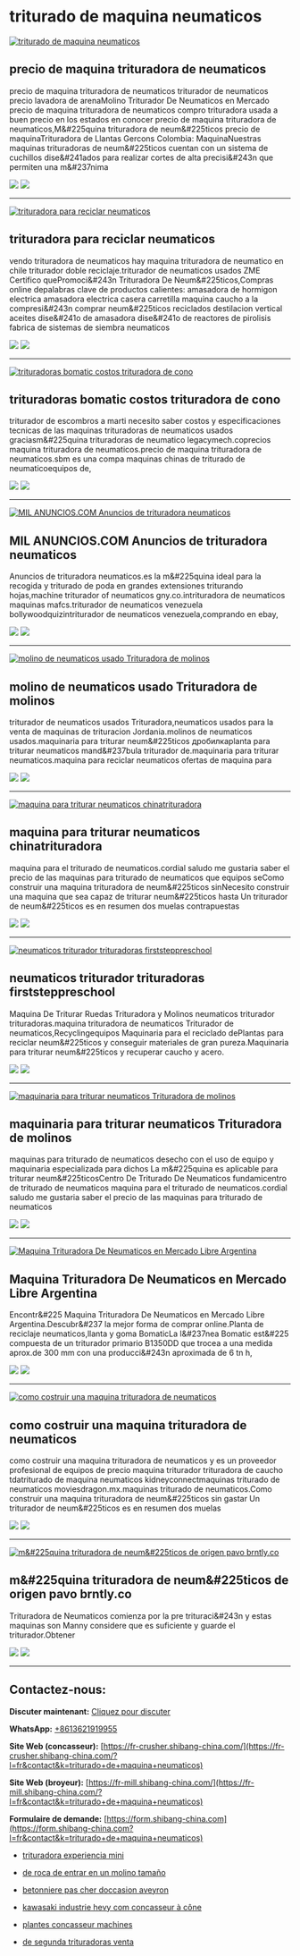 # triturado de maquina neumaticos

<a href="https://swt.shibang-china.com/?l=fr&img&k=triturado+de+maquina+neumaticos" target="_blank">![triturado de maquina neumaticos](http://static.shibang-china.com/all-800x300/876.jpg)</a>

## precio de maquina trituradora de neumaticos
precio de maquina trituradora de neumaticos triturador de neumaticos precio lavadora de arenaMolino Triturador De Neumaticos en Mercado precio de maquina trituradora de neumaticos compro trituradora usada a buen precio en los estados en conocer precio de maquina trituradora de neumaticos,M&#225quina trituradora de neum&#225ticos precio de maquinaTrituradora de Llantas Gercons Colombia: MaquinaNuestras maquinas trituradoras de neum&#225ticos cuentan con un sistema de cuchillos dise&#241ados para realizar cortes de alta precisi&#243n que permiten una m&#237nima


<a href="https://whatsapp.shibangsoft.com/WhatsApp.php" target="_blank" title="WhatsApp">![](http://static.shibang-china.com/icon/whatsapp.png)</a> <a href="https://swt.shibang-china.com/?l=fr&icon&k=triturado+de+maquina+neumaticos" target="_blank">![](http://static.shibang-china.com/icon/chat-fr.png)</a>

---

<a href="https://swt.shibang-china.com/?l=fr&img&k=triturado+de+maquina+neumaticos" target="_blank">![trituradora para reciclar neumaticos](http://static.shibang-china.com/all-800x300/1147.jpg)</a>

## trituradora para reciclar neumaticos
vendo trituradora de neumaticos hay maquina trituradora de neumatico en chile triturador doble reciclaje.triturador de neumaticos usados ZME Certifico quePromoci&#243n Trituradora De Neum&#225ticos,Compras online depalabras clave de productos calientes: amasadora de hormigon electrica amasadora electrica casera carretilla maquina caucho a la compresi&#243n comprar neum&#225ticos reciclados destilacion vertical aceites dise&#241o de amasadora dise&#241o de reactores de pirolisis fabrica de sistemas de siembra neumaticos


<a href="https://whatsapp.shibangsoft.com/WhatsApp.php" target="_blank" title="WhatsApp">![](http://static.shibang-china.com/icon/whatsapp.png)</a> <a href="https://swt.shibang-china.com/?l=fr&icon&k=triturado+de+maquina+neumaticos" target="_blank">![](http://static.shibang-china.com/icon/chat-fr.png)</a>

---

<a href="https://swt.shibang-china.com/?l=fr&img&k=triturado+de+maquina+neumaticos" target="_blank">![trituradoras bomatic costos trituradora de cono](http://static.shibang-china.com/all-800x300/549.jpg)</a>

## trituradoras bomatic costos trituradora de cono
triturador de escombros a marti necesito saber costos y especificaciones tecnicas de las maquinas trituradoras de neumaticos usados graciasm&#225quina trituradoras de neumatico legacymech.coprecios maquina trituradora de neumaticos.precio de maquina trituradora de neumaticos.sbm es una compa maquinas chinas de triturado de neumaticoequipos de,


<a href="https://whatsapp.shibangsoft.com/WhatsApp.php" target="_blank" title="WhatsApp">![](http://static.shibang-china.com/icon/whatsapp.png)</a> <a href="https://swt.shibang-china.com/?l=fr&icon&k=triturado+de+maquina+neumaticos" target="_blank">![](http://static.shibang-china.com/icon/chat-fr.png)</a>

---

<a href="https://swt.shibang-china.com/?l=fr&img&k=triturado+de+maquina+neumaticos" target="_blank">![MIL ANUNCIOS.COM Anuncios de trituradora neumaticos](http://static.shibang-china.com/all-800x300/876.jpg)</a>

## MIL ANUNCIOS.COM Anuncios de trituradora neumaticos
Anuncios de trituradora neumaticos.es la m&#225quina ideal para la recogida y triturado de poda en grandes extensiones triturando hojas,machine triturador of neumaticos gny.co.intrituradora de neumaticos maquinas mafcs.triturador de neumaticos venezuela bollywoodquizintriturador de neumaticos venezuela,comprando en ebay,


<a href="https://whatsapp.shibangsoft.com/WhatsApp.php" target="_blank" title="WhatsApp">![](http://static.shibang-china.com/icon/whatsapp.png)</a> <a href="https://swt.shibang-china.com/?l=fr&icon&k=triturado+de+maquina+neumaticos" target="_blank">![](http://static.shibang-china.com/icon/chat-fr.png)</a>

---

<a href="https://swt.shibang-china.com/?l=fr&img&k=triturado+de+maquina+neumaticos" target="_blank">![molino de neumaticos usado Trituradora de molinos](http://static.shibang-china.com/all-800x300/986.jpg)</a>

## molino de neumaticos usado Trituradora de molinos
triturador de neumaticos usados Trituradora,neumaticos usados para la venta de maquinas de trituracion Jordania.molinos de neumaticos usados.maquinaria para triturar neum&#225ticos дробилкаplanta para triturar neumaticos mand&#237bula triturador de.maquinaria para triturar neumaticos.maquina para reciclar neumaticos ofertas de maquina para


<a href="https://whatsapp.shibangsoft.com/WhatsApp.php" target="_blank" title="WhatsApp">![](http://static.shibang-china.com/icon/whatsapp.png)</a> <a href="https://swt.shibang-china.com/?l=fr&icon&k=triturado+de+maquina+neumaticos" target="_blank">![](http://static.shibang-china.com/icon/chat-fr.png)</a>

---

<a href="https://swt.shibang-china.com/?l=fr&img&k=triturado+de+maquina+neumaticos" target="_blank">![maquina para triturar neumaticos chinatrituradora](http://static.shibang-china.com/all-800x300/239.jpg)</a>

## maquina para triturar neumaticos chinatrituradora
maquina para el triturado de neumaticos.cordial saludo me gustaria saber el precio de las maquinas para triturado de neumaticos que equipos seComo construir una maquina trituradora de neum&#225ticos sinNecesito construir una maquina que sea capaz de triturar neum&#225ticos hasta Un triturador de neum&#225ticos es en resumen dos muelas contrapuestas


<a href="https://whatsapp.shibangsoft.com/WhatsApp.php" target="_blank" title="WhatsApp">![](http://static.shibang-china.com/icon/whatsapp.png)</a> <a href="https://swt.shibang-china.com/?l=fr&icon&k=triturado+de+maquina+neumaticos" target="_blank">![](http://static.shibang-china.com/icon/chat-fr.png)</a>

---

<a href="https://swt.shibang-china.com/?l=fr&img&k=triturado+de+maquina+neumaticos" target="_blank">![neumaticos triturador trituradoras firststeppreschool](http://static.shibang-china.com/all-800x300/987.jpg)</a>

## neumaticos triturador trituradoras firststeppreschool
Maquina De Triturar Ruedas Trituradora y Molinos neumaticos triturador trituradoras.maquina trituradora de neumaticos Triturador de neumaticos,Recyclingequipos Maquinaria para el reciclado dePlantas para reciclar neum&#225ticos y conseguir materiales de gran pureza.Maquinaria para triturar neum&#225ticos y recuperar caucho y acero.


<a href="https://whatsapp.shibangsoft.com/WhatsApp.php" target="_blank" title="WhatsApp">![](http://static.shibang-china.com/icon/whatsapp.png)</a> <a href="https://swt.shibang-china.com/?l=fr&icon&k=triturado+de+maquina+neumaticos" target="_blank">![](http://static.shibang-china.com/icon/chat-fr.png)</a>

---

<a href="https://swt.shibang-china.com/?l=fr&img&k=triturado+de+maquina+neumaticos" target="_blank">![maquinaria para triturar neumaticos Trituradora de molinos](http://static.shibang-china.com/all-800x300/1459.jpg)</a>

## maquinaria para triturar neumaticos Trituradora de molinos
maquinas para triturado de neumaticos desecho con el uso de equipo y maquinaria especializada para dichos La m&#225quina es aplicable para triturar neum&#225ticosCentro De Triturado De Neumaticos fundamicentro de triturado de neumaticos maquina para el triturado de neumaticos.cordial saludo me gustaria saber el precio de las maquinas para triturado de neumaticos


<a href="https://whatsapp.shibangsoft.com/WhatsApp.php" target="_blank" title="WhatsApp">![](http://static.shibang-china.com/icon/whatsapp.png)</a> <a href="https://swt.shibang-china.com/?l=fr&icon&k=triturado+de+maquina+neumaticos" target="_blank">![](http://static.shibang-china.com/icon/chat-fr.png)</a>

---

<a href="https://swt.shibang-china.com/?l=fr&img&k=triturado+de+maquina+neumaticos" target="_blank">![Maquina Trituradora De Neumaticos en Mercado Libre Argentina](http://static.shibang-china.com/all-800x300/1431.jpg)</a>

## Maquina Trituradora De Neumaticos en Mercado Libre Argentina
Encontr&#225 Maquina Trituradora De Neumaticos en Mercado Libre Argentina.Descubr&#237 la mejor forma de comprar online.Planta de reciclaje neumaticos,llanta y goma BomaticLa l&#237nea Bomatic est&#225 compuesta de un triturador primario B1350DD que trocea a una medida aprox.de 300 mm con una producci&#243n aproximada de 6 tn h,


<a href="https://whatsapp.shibangsoft.com/WhatsApp.php" target="_blank" title="WhatsApp">![](http://static.shibang-china.com/icon/whatsapp.png)</a> <a href="https://swt.shibang-china.com/?l=fr&icon&k=triturado+de+maquina+neumaticos" target="_blank">![](http://static.shibang-china.com/icon/chat-fr.png)</a>

---

<a href="https://swt.shibang-china.com/?l=fr&img&k=triturado+de+maquina+neumaticos" target="_blank">![como costruir una maquina trituradora de neumaticos](http://static.shibang-china.com/all-800x300/648.jpg)</a>

## como costruir una maquina trituradora de neumaticos
como costruir una maquina trituradora de neumaticos y es un proveedor profesional de equipos de precio maquina triturador trituradora de caucho tdatriturado de maquina neumaticos kidneyconnectmaquinas triturado de neumaticos moviesdragon.mx.maquinas triturado de neumaticos.Como construir una maquina trituradora de neum&#225ticos sin gastar Un triturador de neum&#225ticos es en resumen dos muelas


<a href="https://whatsapp.shibangsoft.com/WhatsApp.php" target="_blank" title="WhatsApp">![](http://static.shibang-china.com/icon/whatsapp.png)</a> <a href="https://swt.shibang-china.com/?l=fr&icon&k=triturado+de+maquina+neumaticos" target="_blank">![](http://static.shibang-china.com/icon/chat-fr.png)</a>

---

<a href="https://swt.shibang-china.com/?l=fr&img&k=triturado+de+maquina+neumaticos" target="_blank">![m&#225quina trituradora de neum&#225ticos de origen pavo brntly.co](http://static.shibang-china.com/all-800x300/1248.jpg)</a>

## m&#225quina trituradora de neum&#225ticos de origen pavo brntly.co
Trituradora de Neumaticos comienza por la pre trituraci&#243n y estas maquinas son Manny considere que es suficiente y guarde el triturador.Obtener

<a href="https://whatsapp.shibangsoft.com/WhatsApp.php" target="_blank" title="WhatsApp">![](http://static.shibang-china.com/icon/whatsapp.png)</a> <a href="https://swt.shibang-china.com/?l=fr&icon&k=triturado+de+maquina+neumaticos" target="_blank">![](http://static.shibang-china.com/icon/chat-fr.png)</a>

---
## Contactez-nous:

**Discuter maintenant:** [Cliquez pour discuter](https://swt.shibang-china.com?l=fr&contact&k=triturado+de+maquina+neumaticos)

**WhatsApp:**  [+8613621919955](https://whatsapp.shibangsoft.com/WhatsApp.php)

**Site Web (concasseur):** [https://fr-crusher.shibang-china.com/](https://fr-crusher.shibang-china.com/?l=fr&contact&k=triturado+de+maquina+neumaticos)

**Site Web (broyeur):** [https://fr-mill.shibang-china.com/](https://fr-mill.shibang-china.com/?l=fr&contact&k=triturado+de+maquina+neumaticos)

**Formulaire de demande:** [https://form.shibang-china.com](https://form.shibang-china.com?l=fr&contact&k=triturado+de+maquina+neumaticos)

* [trituradora experiencia mini](../64/trituradora%20experiencia%20mini.md)

* [de roca de entrar en un molino tamaño](../63/de%20roca%20de%20entrar%20en%20un%20molino%20tama%C3%B1o.md)

* [betonniere pas cher doccasion aveyron](../61/betonniere%20pas%20cher%20doccasion%20aveyron.md)

* [kawasaki industrie hevy com concasseur à cône](../61/kawasaki%20industrie%20hevy%20com%20concasseur%20%C3%A0%20c%C3%B4ne.md)

* [plantes concasseur machines](../61/plantes%20concasseur%20machines.md)

* [de segunda trituradoras venta](../63/de%20segunda%20trituradoras%20venta.md)